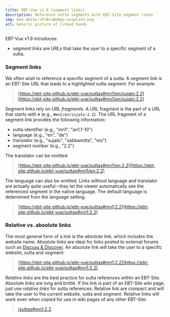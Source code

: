 ```yaml
---
title: EBT-Vue v1.9 (segment links)
description: Reference sutta segments with EBT-Site segment links 
img: ben-white-vtCBruWoNqo-unsplash.png
alt: Generic picture of linked hands
---
```

EBT-Vue v1.9 introduces: 

* _segment links_ are URLs that take the user to a specific segment of a sutta.

### Segment links
We often wish to reference a specific segment of a sutta.
A segment link is an EBT-Site URL that leads to a highlighted sutta segment.
For example:

> [https://ebt-site.github.io/ebt-vue/suttas#mn1/en/sujato:2.2](https://ebt-site.github.io/ebt-vue/suttas#mn1/en/sujato:2.2)

Segment links rely on _URL fragments_. 
A URL fragment is the part of a URL that starts with `#` 
(e.g., `#mn1/en/sujato:2.2`).
The URL fragment of a segment link provides the following information:

* sutta identifier (e.g., "mn1", "an1.1-10")
* language (e.g., "en", "de")
* translator (e.g., "sujato", "sabbamitta", "ms")
* segment number (e.g., "2.2")

The translator can be omitted:

> [https://ebt-site.github.io/ebt-vue/suttas#mn1/en:2.2](https://ebt-site.github.io/ebt-vue/suttas#mn1/en:2.2)

The language can also be omitted.
Links without language and translator are actually quite useful--they let
the viewer automatically see the referenced segment in the native language.
The default language is determined from the language setting.

> [https://ebt-site.github.io/ebt-vue/suttas#mn1:2.2](https://ebt-site.github.io/ebt-vue/suttas#mn1:2.2)

### Relative vs. absolute links
The most general form of a link is the _absolute link_, 
which includes the website name.
Absolute links are ideal for links posted to external forums such as 
[Discuss & Discover](https://discourse.suttacentral.net/).
An absolute link will take the user to a specific website, sutta and segment:

> [https://ebt-site.github.io/ebt-vue/suttas#mn1:2.2](https://ebt-site.github.io/ebt-vue/suttas#mn1:2.2)

_Relative links_ are the best practice for sutta references within an EBT-Site.
Absolute links are long and brittle.
If the link is part of an EBT-Site wiki page,
just use _relative links_ for sutta references.
Relative link are compact 
and will take the user to the current website, sutta and segment. 
Relative links will work even when copied for use in wiki pages
of any other EBT-Site:

> [/suttas#mn1:2.2](/suttas#mn1:2.2)


